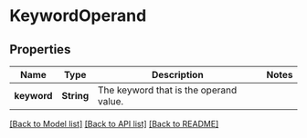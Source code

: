# KeywordOperand

## Properties

Name | Type | Description | Notes
------------ | ------------- | ------------- | -------------
**keyword** | **String** | The keyword that is the operand value. | 

[[Back to Model list]](../README.md#documentation-for-models) [[Back to API list]](../README.md#documentation-for-api-endpoints) [[Back to README]](../README.md)


